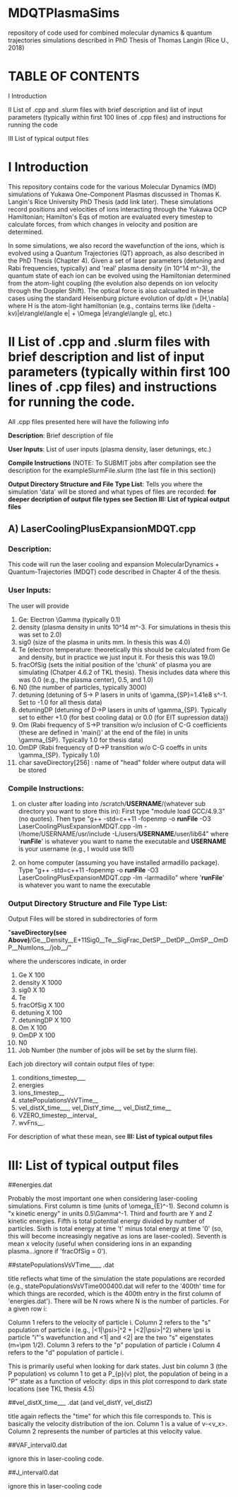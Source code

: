 # MDQTPlasmaSims
repository of code used for combined molecular dynamics &amp; quantum trajectories simulations described in PhD Thesis of Thomas Langin (Rice U., 2018)

# TABLE OF CONTENTS

I Introduction

II List of .cpp and .slurm files with brief description and list of input parameters (typically within first 100 lines of .cpp files) and instructions for running the code

III List of typical output files

# I Introduction

This repository contains code for the various Molecular Dynamics (MD) simulations of Yukawa One-Component Plasmas discussed in Thomas K. Langin's Rice University PhD Thesis (add link later).  These simulations record positions and velocities of ions interacting through the Yukawa OCP Hamiltonian; Hamilton's Eqs of motion are evaluated every timestep to calculate forces, from which changes in velocity and position are determined.  

In some simulations, we also record the wavefunction of the ions, which is evolved using a Quantum Trajectories (QT) approach, as also described in the PhD Thesis (Chapter 4).  Given a set of laser parameters (detuning and Rabi frequencies, typically) and 'real' plasma density (in 10^14 m^-3), the quantum state of each ion can be evolved using the Hamiltonian determined from the atom-light coupling (the evolution also depends on ion velocity through the Doppler Shift).  The optical force is also calcualted in these cases using the standard Heisenburg picture evolution of dp/dt = [H,\nabla] where H is the atom-light hamiltonian (e.g., contains terms like (\delta - kv)|e\rangle\langle e| + \Omega |e\rangle\langle g|, etc.)

# II List of .cpp and .slurm files with brief description and list of input parameters (typically within first 100 lines of .cpp files) and instructions for running the code.

All .cpp files presented here will have the following info

**Description**: Brief description of file

**User Inputs**: List of user inputs (plasma density, laser detunings, etc.)

**Compile Instructions** (NOTE: To SUBMIT jobs after compilation see the description for the exampleSlurmFile.slurm (the last file in this section))

**Output Directory Structure and File Type List**: Tells you where the simulation 'data' will be stored and what types of files are recorded: **for deeper decription of output file types see Section III: List of typical output files**

## A) LaserCoolingPlusExpansionMDQT.cpp

### Description: 

This code will run the laser cooling and expansion MolecularDynamics + Quantum-Trajectories (MDQT) code described in Chapter 4 of the thesis.  

### User Inputs: 

The user will provide

1) Ge: Electron \Gamma (typically 0.1)
2) density (plasma density in units 10^14 m^-3.  For simulations in thesis this was set to 2.0)
3) sig0 (size of the plasma in units mm.  In thesis this was 4.0)
4) Te (electron temperature: theoretically this should be calculated from Ge and density, but in practice we just input it.  For thesis this was 19.0)
5) fracOfSig (sets the initial position of the 'chunk' of plasma you are simulating (Chatper 4.6.2 of TKL thesis).  Thesis includes data where this was 0.0 (e.g., the plasma center), 0.5, and 1.0)
6) N0 (the number of particles, typically 3000)
7) detuning (detuning of S-> P lasers in units of \gamma_{SP}=1.41e8 s^-1.  Set to -1.0 for all thesis data)
8) detuningDP (detuning of D->P lasers in units of \gamma_{SP}.  Typically set to either +1.0 (for best cooling data) or 0.0 (for EIT supression data))
9) Om (Rabi frequency of S->P transition w/o inclusion of C-G coefficients (these are defined in 'main()' at the end of the file) in units \gamma_{SP}.  Typically 1.0 for thesis data)
10) OmDP (Rabi frequency of D->P transition w/o C-G coeffs in units \gamma_{SP}.  Typically 1.0)
11) char saveDirectory[256] : name of "head" folder where output data will be stored

### Compile Instructions:

1) on cluster after loading into /scratch/**USERNAME**/(whatever sub directory you want to store this in): First type "module load GCC/4.9.3" (no quotes).  Then type "g++ -std=c++11 -fopenmp -o **runFile** -O3 LaserCoolingPlusExpansionMDQT.cpp -lm -I/home/USERNAME/usr/include -L/users/**USERNAME**/user/lib64" where '**runFile**' is whatever you want to name the executable and **USERNAME** is your username (e.g., I would use tkl1)

2) on home computer (assuming you have installed armadillo package).  Type "g++ -std=c++11 -fopenmp -o **runFile** -O3 LaserCoolingPlusExpansionMDQT.cpp -lm -larmadillo" where '**runFile**' is whatever you want to name the executable

### Output Directory Structure and File Type List: 

Output Files will be stored in subdirectories of form 

"**saveDirectory(see Above)**/Ge__Density__E+11Sig0__Te__SigFrac_DetSP__DetDP__OmSP__OmDP__NumIons__/job__/"

where the underscores indicate, in order

1) Ge X 100
2) density X 1000
3) sig0 X 10
4) Te
5) fracOfSig X 100
6) detuning X 100
7) detuningDP X 100
8) Om X 100
9) OmDP X 100
10) N0
11) Job Number (the number of jobs will be set by the slurm file).

Each job directory will contain output files of type: 

1) conditions_timestep___
2) energies
3) ions_timestep__
4) statePopulationsVsVTime__
5) vel_distX_time___, vel_DistY_time__, vel_DistZ_time__ 
6) VZERO_timestep__interval_
7) wvFns__.  

For description of what these mean, see **III: List of typical output files**

# III: List of typical output files

##energies.dat

Probably the most important one when considering laser-cooling simulations.  First column is time (units of \omega_{E}^-1).  Second column is "x kinetic energy" in units 0.5\Gamma^-1.  Third and fourth are Y and Z kinetic energies.  Fifth is total potential energy divided by number of particles.  Sixth is total energy at time 't' minus total energy at time '0' (so, this will become increasingly negative as ions are laser-cooled).  Seventh is mean x velocity (useful when considering ions in an expanding plasma...ignore if 'fracOfSig = 0').

##statePopulationsVsVTime____ .dat

title reflects what time of the simulation the state populations are recorded (e.g., statePopulationsVsVTime000400.dat will refer to the '400th' time for which things are recorded, which is the 400th entry in the first column of 'energies.dat').  There will be N rows where N is the number of particles.  For a given row i:

Column 1 refers to the velocity of particle i.
Column 2 refers to the "s" population of particle i (e.g., |<1|\psi>|^2 + |<2|\psi>|^2) where \psi is particle "i"'s wavefunction and <1| and <2| are the two "s" eigenstates (m=\pm 1/2).
Column 3 refers to the "p" population of particle i
Column 4 refers to the "d" population of particle i.

This is primarily useful when looking for dark states.  Just bin column 3 (the P population) vs column 1 to get a P_{p}(v) plot, the population of being in a "P" state as a function of velocity: dips in this plot correspond to dark state locations (see TKL thesis 4.5)

##vel_distX_time___ .dat (and vel_distY, vel_distZ)

title again reflects the "time" for which this file corresponds to.  This is basically the velocity distribution of the ion.  Column 1 is a value of v-<v_x>.  Column 2 represents the number of particles at this velocity value.  

##VAF_interval0.dat

ignore this in laser-cooling code.

##J_interval0.dat

ignore this in laser-cooling code


